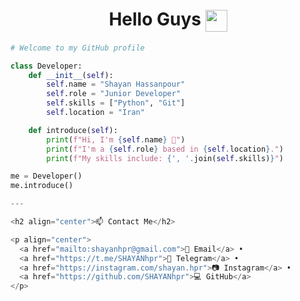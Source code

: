 <h1 align="center">
  Hello Guys <img src="https://media.giphy.com/media/hvRJCLFzcasrR4ia7z/giphy.gif" width="35px" style="vertical-align: middle;"/>
</h1>

```python
# Welcome to my GitHub profile

class Developer:
    def __init__(self):
        self.name = "Shayan Hassanpour"
        self.role = "Junior Developer"
        self.skills = ["Python", "Git"]
        self.location = "Iran"

    def introduce(self):
        print(f"Hi, I'm {self.name} 👋")
        print(f"I'm a {self.role} based in {self.location}.")
        print(f"My skills include: {', '.join(self.skills)}")

me = Developer()
me.introduce()

---

<h2 align="center">📫 Contact Me</h2>

<p align="center">
  <a href="mailto:shayanhpr@gmail.com">📧 Email</a> •
  <a href="https://t.me/SHAYANhpr">💬 Telegram</a> •
  <a href="https://instagram.com/shayan.hpr">📷 Instagram</a> •
  <a href="https://github.com/SHAYANhpr">💻 GitHub</a>
</p>
